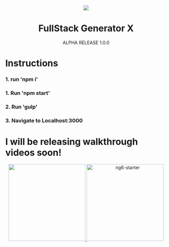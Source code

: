 <div align="center">
  <img src="http://s32.postimg.org/kmz8cz8xh/FSGX_logo_lg.png">
  <h1> FullStack Generator X</h1>
    <span>ALPHA RELEASE 1.0.0</span>
</div>

# Instructions
### 1. run 'npm i'
### 1. Run 'npm start'
### 2. Run 'gulp' 
### 3. Navigate to Localhost:3000 

# I will be releasing walkthrough videos soon!

<p align="center">
  <a href="https://github.com/FullstackAcademy/fsg" target="_blank">
    <img src="https://camo.githubusercontent.com/a4bc37048dad62727bb1e10d457d249f24a82f1f/68747470733a2f2f6a6c61752d6275636b65742d312e73332e616d617a6f6e6177732e636f6d2f75706c6f6164732f746f7069632f696d6167652f34322f66756c6c737461636b2e706e67" width="240px;">
  </a>
  <a href="https://angularclass.com" target="_blank">
    <img src="https://cloud.githubusercontent.com/assets/1016365/9864650/93a5660a-5b00-11e5-8716-a0d538d12913.png" alt="ng6-starter" width="240px;" >
  </a>
</p>
